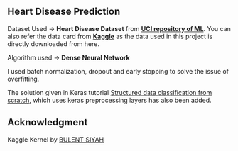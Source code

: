 ## Heart Disease Prediction

Dataset Used -> **Heart Disease Dataset** from **[UCI repository of ML](https://archive.ics.uci.edu/dataset/45/heart+disease)**. You can also refer the data card from **[Kaggle](https://www.kaggle.com/datasets/yasserh/heart-disease-dataset)** as the data used in this project is directly downloaded from here.

Algorithm used -> **Dense Neural Network**

I used batch normalization, dropout and early stopping to solve the issue of overfitting.

The solution given in Keras tutorial [Structured data classification from scratch](https://keras.io/examples/structured_data/structured_data_classification_from_scratch/), which uses keras preprocessing layers has also been added.



## Acknowledgment

Kaggle Kernel by [BULENT SIYAH](https://www.kaggle.com/code/bulentsiyah/heart-disease-prediction-using-neural-networks)
